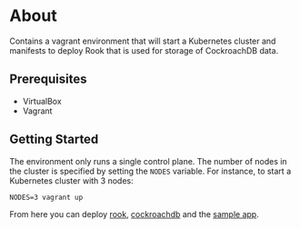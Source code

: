 # About

Contains a vagrant environment that will start a Kubernetes cluster and manifests to deploy  Rook that is used for storage of CockroachDB data.

## Prerequisites
- VirtualBox
- Vagrant

## Getting Started

The environment only runs a single control plane. The number of nodes in the cluster is specified by setting the `NODES` variable. For instance, to start a Kubernetes cluster with 3 nodes:

```
NODES=3 vagrant up
```

From here you can deploy [rook](manifests/rook/README.md), [cockroachdb](manifests/cockroachdb/README.md) and the [sample app](manifests/app/README.md).